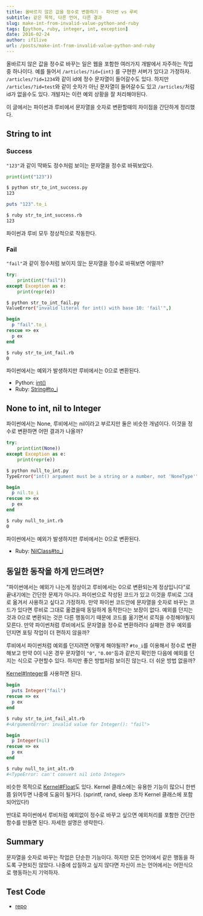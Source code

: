 ```yaml
---
title: 올바르지 않은 값을 정수로 변환하기 - 파이썬 vs 루비
subtitle: 같은 목적, 다른 언어, 다른 결과
slug: make-int-from-invalid-value-python-and-ruby
tags: [python, ruby, integer, int, exception]
date: 2016-02-24
author: if1live
url: /posts/make-int-from-invalid-value-python-and-ruby
---
```

올바르지 않은 값을 정수로 바꾸는 일은 웹을 포함한 여러가지 개발에서 자주하는 작업 중 하나이다.
예를 들어서 `/articles/?id={int}` 를 구현한 서버가 있다고 가정하자.
`/articles/?id=1234`와 같이 id에 정수 문자열이 들어갈수도 있다.
하지만 `/articles/?id=test`와 같이 숫자가 아닌 문자열이 들어갈수도 있고 `/articles/`처럼 id가 없을수도 있다.
개발자는 이런 예외 상황을 잘 처리해야된다.

이 글에서는 파이썬과 루비에서 문자열을 숫자로 변환할때의 차이점을 간단하게 정리했다.

## String to int

### Success
`"123"`과 같이 딱봐도 정수처럼 보이는 문자열을 정수로 바꿔보았다.

```python
print(int("123"))
```

```bash
$ python str_to_int_success.py
123
```

```ruby
puts "123".to_i
```

```bash
$ ruby str_to_int_success.rb
123
```

파이썬과 루비 모두 정상적으로 작동한다.

### Fail
`"fail"`과 같이 정수처럼 보이지 않는 문자열을 정수로 바꿔보면 어떨까?

```python
try:
    print(int("fail"))
except Exception as e:
    print(repr(e))
```

```bash
$ python str_to_int_fail.py
ValueError("invalid literal for int() with base 10: 'fail'",)
```

```ruby
begin
  p "fail".to_i
rescue => ex
  p ex
end
```

```bash
$ ruby str_to_int_fail.rb
0
```

파이썬에서는 예외가 발생하지만 루비에서는 0으로 변환된다.

* Python: [int()](https://docs.python.org/3.5/library/functions.html#int)
* Ruby: [String#to_i](http://ruby-doc.org/core-2.3.0/String.html#method-i-to_i)


## None to int, nil to Integer
파이썬에서는 None, 루비에서는 nil이라고 부르지만 둘은 비슷한 개념이다.
이것을 정수로 변환하면 어떤 결과가 나올까?

```python
try:
    print(int(None))
except Exception as e:
    print(repr(e))
```

```bash
$ python null_to_int.py
TypeError("int() argument must be a string or a number, not 'NoneType'",)
```

```ruby
begin
  p nil.to_i
rescue => ex
  p ex
end
```

```bash
$ ruby null_to_int.rb
0
```

파이썬에서는 예외가 발생하지만 루비에서는 0으로 변환된다.

* Ruby: [NilClass#to_i](http://ruby-doc.org/core-2.3.0/NilClass.html#method-i-to_i)

## 동일한 동작을 하게 만드려면?

"파이썬에서는 예외가 나는게 정상이고 루비에서는 0으로 변환되는게 정상입니다"로 끝내기에는 간단한 문제가 아니다.
파이썬으로 작성된 코드가 있고 이것을 루비로 그대로 옮겨서 사용하고 싶다고 가정하자.
만약 파이썬 코드안에 문자열을 숫자로 바꾸는 코드가 있다면 루비로 그대로 옮겼을때 동일하게 동작한다는 보장이 없다.
예외를 던지는 것과 0으로 변환되는 것은 다른 행동이기 때문에 코드를 옮기면서 로직을 수정해야될지 모른다.
만약 파이썬처럼 루비에서도 문자열을 정수로 변환하려다 실패한 경우 예외를 던지면 포팅 작업이 더 편하지 않을까?

루비에서 파이썬처럼 예외를 던지려면 어떻게 해야될까?
`#to_i`를 이용해서 정수로 변환해보고 만약 0이 나온 경우 문자열이 `"0"`, `"0.00"`등과 같은지 확인한 다음에 예외를 던지는 식으로  구현할수 있다.
하지만 좋은 방법처럼 보이진 않는다. 더 쉬운 방법 없을까?

[Kernel#Integer](http://ruby-doc.org/core-2.2.0/Kernel.html#method-i-Integer)를 사용하면 된다.

```ruby
begin
  puts Integer("fail")
rescue => ex
  p ex
end
```

```bash
$ ruby str_to_int_fail_alt.rb
#<ArgumentError: invalid value for Integer(): "fail">
```

```ruby
begin
  p Integer(nil)
rescue => ex
  p ex
end
```

```bash
$ ruby null_to_int_alt.rb
#<TypeError: can't convert nil into Integer>
```

비슷한 목적으로 [Kernel#Float](http://ruby-doc.org/core-2.2.0/Kernel.html#method-i-Float)도 있다.
Kernel 클래스에는 유용한 기능이 많으니 한번쯤 읽어두면 나중에 도움이 될거다.
(sprintf, rand, sleep 조차 Kernel 클래스에 포함되어있다!)

반대로 파이썬에서 루비처럼 예외없이 정수로 바꾸고 싶으면 예외처리를 포함한 간단한 함수를 만들면 된다.
자세한 설명은 생략한다.

## Summary
문자열을 숫자로 바꾸는 작업은 단순한 기능이다.
하지만 모든 언어에서 같은 행동을 하도록 구현되진 않았다.
나중에 삽질하고 싶지 않다면 자신이 쓰는 언어에서는 어떤식으로 행동하는지 기억하자.

## Test Code
* [repo](https://github.com/if1live/libsora.so/tree/master/content/development/make-int-from-invalid-value-python-and-ruby)
